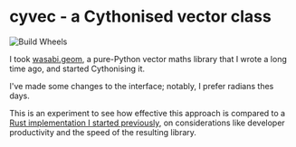 # cyvec - a Cythonised vector class

![Build Wheels](https://github.com/lordmauve/cyvec/workflows/Build%20Wheels/badge.svg?branch=master)

I took [wasabi.geom](https://wasabigeom.readthedocs.io/en/latest/), a
pure-Python vector maths library that I wrote a long time ago, and started
Cythonising it.

I've made some changes to the interface; notably, I prefer radians thes days.

This is an experiment to see how effective this approach is compared to a
[Rust implementation I started previously](https://github.com/lordmauve/wvec),
on considerations like developer productivity and the speed of the resulting
library.
